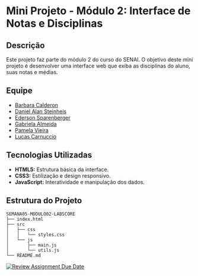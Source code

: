 # Mini Projeto - Módulo 2: Interface de Notas e Disciplinas

## Descrição

Este projeto faz parte do módulo 2 do curso do SENAI. O objetivo deste mini projeto é desenvolver uma interface web que exiba as disciplinas do aluno, suas notas e médias.

## Equipe

- [Barbara Calderon](https://github.com/barbaracalderon)
- [Daniel Alan Steinheis](https://github.com/danielSteinheisen)
- [Ederson Sparenberger](https://github.com/esparen)
- [Gabriela Almeida](https://github.com/gabiAlmeidaDev)
- [Pamela Vieira](https://github.com/pamelasenai)
- [Lucas Carnuccio](https://github.com/lucascarnu)

## Tecnologias Utilizadas

- **HTML5:** Estrutura básica da interface.
- **CSS3:** Estilização e design responsivo.
- **JavaScript:** Interatividade e manipulação dos dados.

## Estrutura do Projeto

```plaintext
SEMANA05-MODULO02-LABSCORE
├── index.html
├── src
│   ├── css
│   │   └── styles.css
│   └── js
│       ├── main.js
│       └── utils.js
└── README.md
```

[![Review Assignment Due Date](https://classroom.github.com/assets/deadline-readme-button-24ddc0f5d75046c5622901739e7c5dd533143b0c8e959d652212380cedb1ea36.svg)](https://classroom.github.com/a/ZYKiVGq6)
